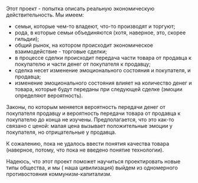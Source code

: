 Этот проект - попытка описать реальную экономическую действительность.
Мы имеем:
- семьи, которые чем-то владеют, что-то производят и торгуют;
- рода, в которые семьи объединяются (хотя, наверное, это, скорее гильдии);
- общий рынок, на котором происходит экономическое взаимодействие - торговые сделки;
- в процессе сделки происходит передача части товара от продавца к покупателю и части денег от покупателя к продавцу;
- сделка несет изменение эмоционального состояния и покупателя, и продавца;
- изменение эмоционального состояния влияет на количество денег и товара, которые будут переданы при следующей сделке (эмоции определяют вероятность).

Законы, по которым меняется вероятность передачи денег от покупателя продавцу и вероятность передачи товара от продавца к покупателю до конца не изучены. Предполагается, что это как-то связано с ценой: малая цена вызывает положительные эмоции у покупателя, но отрицательные у продавца.

К сожалению, пока не удалось ввести понятия качества товара (наверное, потому, что пока не введено понятие технологии).

Надеюсь, что этот проект поможет научиться проектировать новые типы общества, и мы ( наша цивилизация) выйдем из одномерного противостояния коммунизм-капитализм.
